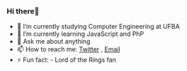 ### Hi there👋

- 🔭 I’m currently studying Computer Engineering at UFBA
- 🌱 I’m currently learning JavaScript and PhP
- 💬 Ask me about anything
- 📫 How to reach me: [Twitter](https://twitter.com/ga_brieell_ "Perfil do twitter") , [Email](mailto:someone@microsoft.com "Email") 
- ⚡ Fun fact: - Lord of the Rings fan
<!--
**gabrielsandrade/gabrielsandrade** is a ✨ _special_ ✨ repository because its `README.md` (this file) appears on your GitHub profile.

Here are some ideas to get you started:

- 🔭 I’m currently working on ...
- 🌱 I’m currently learning ...
- 👯 I’m looking to collaborate on ...
- 🤔 I’m looking for help with ...
- 💬 Ask me about ...
- 📫 How to reach me: ...
- 😄 Pronouns: ...
- ⚡ Fun fact: ...
-->
